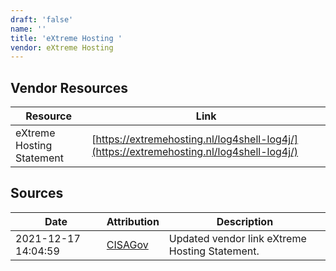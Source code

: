 ```yaml
---
draft: 'false'
name: ''
title: 'eXtreme Hosting '
vendor: eXtreme Hosting
---
```


## Vendor Resources
| Resource | Link |
| --- | --- |
| eXtreme Hosting Statement | [https://extremehosting.nl/log4shell-log4j/](https://extremehosting.nl/log4shell-log4j/) |



## Sources
| Date | Attribution | Description |
| --- | --- | --- |
| 2021-12-17 14:04:59 | [CISAGov](https://raw.githubusercontent.com/cisagov/log4j-affected-db/develop/README.md) | Updated vendor link eXtreme Hosting Statement.  |
